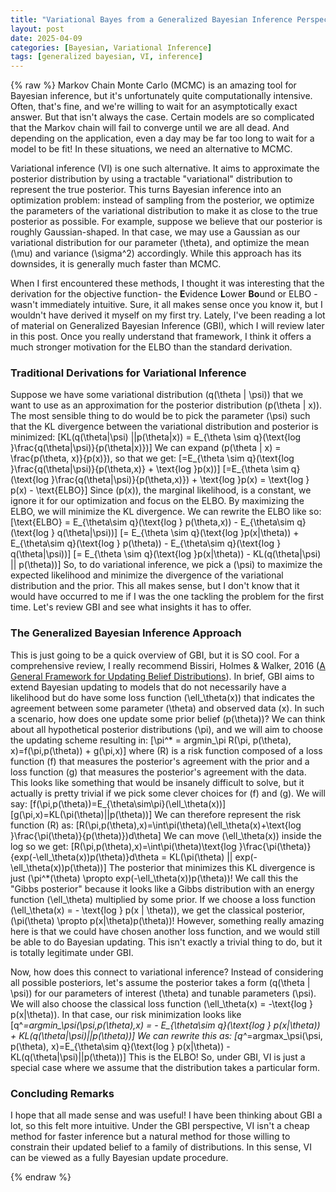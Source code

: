 ```yaml
---
title: "Variational Bayes from a Generalized Bayesian Inference Perspective"
layout: post
date: 2025-04-09
categories: [Bayesian, Variational Inference]
tags: [generalized bayesian, VI, inference]
---
```

<script type="text/javascript"
  id="MathJax-script"
  async
  src="https://cdn.jsdelivr.net/npm/mathjax@3/es5/tex-mml-chtml.js">
</script>

{% raw %}
Markov Chain Monte Carlo (MCMC) is an amazing tool for Bayesian inference, but it's unfortunately quite computationally intensive. Often, that's fine, and we're willing to wait for an asymptotically exact answer. But that isn't always the case. Certain models are so complicated that the Markov chain will fail to converge until we are all dead. And depending on the application, even a day may be far too long to wait for a model to be fit! In these situations, we need an alternative to MCMC.

Variational inference (VI) is one such alternative. It aims to approximate the posterior distribution by using a tractable "variational" distribution to represent the true posterior. This turns Bayesian inference into an optimization problem: instead of sampling from the posterior, we optimize the parameters of the variational distribution to make it as close to the true posterior as possible. For example, suppose we believe that our posterior is roughly Gaussian-shaped. In that case, we may use a Gaussian as our variational distribution for our parameter \(\theta\), and optimize the mean \(\mu\) and variance \(\sigma^2\) accordingly. While this approach has its downsides, it is generally much faster than MCMC.

When I first encountered these methods, I thought it was interesting that the derivation for the objective function- the **E**vidence **L**ower **Bo**und or ELBO - wasn't immediately intuitive. Sure, it all makes sense once you know it, but I wouldn't have derived it myself on my first try. Lately, I've been reading a lot of material on Generalized Bayesian Inference (GBI), which I will review later in this post. Once you really understand that framework, I think it offers a much stronger motivation for the ELBO than the standard derivation.
### Traditional Derivations for Variational Inference
Suppose we have some variational distribution \(q(\theta | \psi)\) that we want to use as an approximation for the posterior distribution \(p(\theta | x)\). The most sensible thing to do would be to pick the parameter \(\psi\) such that the KL divergence between the variational distribution and posterior is minimized:
\[KL(q(\theta|\psi) ||p(\theta|x)) = E_{\theta \sim q}(\text{log }\frac{q(\theta|\psi)}{p(\theta|x)})\]
We can expand \(p(\theta | x) = \frac{p(\theta, x)}{p(x)}\), so that we get:
\[=E_{\theta \sim q}(\text{log }\frac{q(\theta|\psi)}{p(\theta,x)} + \text{log }p(x))\]
\[=E_{\theta \sim q}(\text{log }\frac{q(\theta|\psi)}{p(\theta,x)}) + \text{log }p(x) = \text{log } p(x) - \text{ELBO}\]
Since \(p(x)\), the marginal likelihood, is a constant, we ignore it for our optimization and focus on the ELBO. By maximizing the ELBO, we will minimize the KL divergence. We can rewrite the ELBO like so:
\[\text{ELBO} = E_{\theta\sim q}(\text{log } p(\theta,x)) - E_{\theta\sim q}(\text{log } q(\theta|\psi))\]
\[= E_{\theta \sim q}(\text{log }p(x|\theta)) + E_{\theta\sim q}(\text{log } p(\theta)) - E_{\theta\sim q}(\text{log } q(\theta|\psi))\]
\[= E_{\theta \sim q}(\text{log }p(x|\theta)) - KL(q(\theta|\psi) || p(\theta))\]
So, to do variational inference, we pick a \(\psi\) to maximize the expected likelihood and minimize the divergence of the variational distribution and the prior. This all makes sense, but I don't know that it would have occurred to me if I was the one tackling the problem for the first time. Let's review GBI and see what insights it has to offer.
### The Generalized Bayesian Inference Approach
This is just going to be a quick overview of GBI, but it is SO cool. For a comprehensive review, I really recommend Bissiri, Holmes & Walker, 2016 ([A General Framework for Updating Belief Distributions](https://arxiv.org/abs/1306.6430)). In brief, GBI aims to extend Bayesian updating to models that do not necessarily have a likelihood but do have some loss function \(\ell_\theta(x)\) that indicates the agreement between some parameter \(\theta\) and observed data \(x\). In such a scenario, how does one update some prior belief \(p(\theta)\)? We can think about all hypothetical posterior distributions \(\pi\), and we will aim to choose the updating scheme resulting in:
\[\pi^* = argmin_\pi R(\pi, p(\theta), x)=f(\pi,p(\theta)) + g(\pi,x)\]
where \(R\) is a risk function composed of a loss function \(f\) that measures the posterior's agreement with the prior and a loss function \(g\) that measures the posterior's agreement with the data. This looks like something that would be insanely difficult to solve, but it actually is pretty trivial if we pick some clever choices for \(f\) and \(g\). We will say:
\[f(\pi,p(\theta))=E_{\theta\sim\pi}(\ell_\theta(x))\]
\[g(\pi,x)=KL(\pi(\theta)||p(\theta))\]
We can therefore represent the risk function \(R\) as:
\[R(\pi,p(\theta),x)=\int\pi(\theta)(\ell_\theta(x)+\text{log }\frac{\pi(\theta)}{p(\theta)})d\theta\]
We can move \(\ell_\theta(x)\) inside the log so we get:
\[R(\pi,p(\theta),x)=\int\pi(\theta)\text{log }\frac{\pi(\theta)}{exp(-\ell_\theta(x))p(\theta)}d\theta = KL(\pi(\theta) || exp(-\ell_\theta(x))p(\theta))\]
The posterior that minimizes this KL divergence is just \(\pi^*(\theta) \propto exp(-\ell_\theta(x))p(\theta)\)! We call this the "Gibbs posterior" because it looks like a Gibbs distribution with an energy function \(\ell_\theta\) multiplied by some prior. If we choose a loss function \(\ell_\theta(x) = - \text{log } p(x | \theta)\), we get the classical posterior, \(\pi(\theta) \propto p(x|\theta)p(\theta)\)! However, something really amazing here is that we could have chosen another loss function, and we would still be able to do Bayesian updating. This isn't exactly a trivial thing to do, but it is totally legitimate under GBI.

Now, how does this connect to variational inference? Instead of considering all possible posteriors, let's assume the posterior takes a form \(q(\theta | \psi)\) for our parameters of interest \(\theta\) and tunable parameters \(\psi\). We will also choose the classical loss function \(\ell_\theta(x) = -\text{log } p(x|\theta)\). In that case, our risk minimization looks like
\[q^*=argmin_\psi(\psi,p(\theta),x) = - E_{\theta\sim q}(\text{log } p(x|\theta)) + KL(q(\theta|\psi)||p(\theta))\]
We can rewrite this as:
\[q^*=argmax_\psi(\psi, p(\theta), x)=E_{\theta\sim q}(\text{log } p(x|\theta)) - KL(q(\theta|\psi)||p(\theta))\]
This is the ELBO! So, under GBI, VI is just a special case where we assume that the distribution takes a particular form.
### Concluding Remarks
I hope that all made sense and was useful! I have been thinking about GBI a lot, so this felt more intuitive. Under the GBI perspective, VI isn't a cheap method for faster inference but a natural method for those willing to constrain their updated belief to a family of distributions. In this sense, VI can be viewed as a fully Bayesian update procedure.

{% endraw %}
